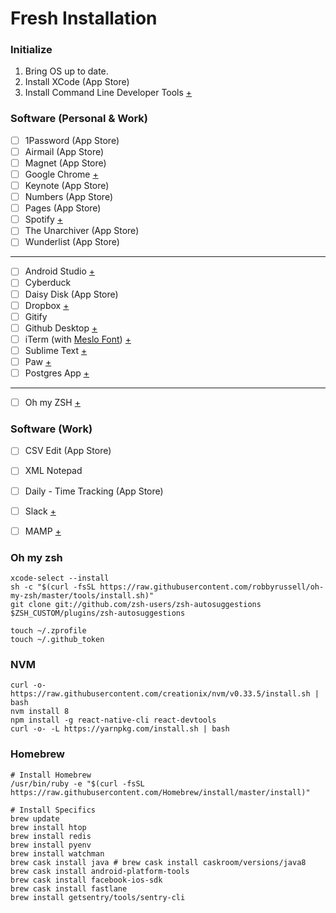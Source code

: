 # Fresh Installation

### Initialize

1. Bring OS up to date.
2. Install XCode (App Store)
3. Install Command Line Developer Tools [+](https://developer.apple.com/downloads/)


### Software (Personal & Work)

- [ ] 1Password (App Store)
- [ ] Airmail (App Store)
- [ ] Magnet (App Store)
- [ ] Google Chrome [+](http://www.google.co.uk/chrome/)
- [ ] Keynote (App Store)
- [ ] Numbers (App Store)
- [ ] Pages (App Store)
- [ ] Spotify [+](http://www.spotify.com/)
- [ ] The Unarchiver (App Store)
- [ ] Wunderlist (App Store)

---

- [ ] Android Studio [+](http://developer.android.com/tools/studio/)
- [ ] Cyberduck
- [ ] Daisy Disk (App Store)
- [ ] Dropbox [+](https://dropbox.com/)
- [ ] Gitify
- [ ] Github Desktop [+](https://desktop.github.com/)
- [ ] iTerm (with [Meslo Font](https://github.com/andreberg/Meslo-Font)) [+](https://www.iterm2.com/)
- [ ] Sublime Text [+](http://www.sublimetext.com/)
- [ ] Paw [+](https://paw.cloud)
- [ ] Postgres App [+](http://postgresapp.com/)

---

- [ ] Oh my ZSH [+](https://github.com/robbyrussell/oh-my-zsh)


### Software (Work)

- [ ] CSV Edit (App Store)
- [ ] XML Notepad
- [ ] Daily - Time Tracking (App Store)
- [ ] Slack [+](https://slack.com/)
- [ ] MAMP [+](http://www.mamp.info/)


### Oh my zsh

    xcode-select --install
    sh -c "$(curl -fsSL https://raw.githubusercontent.com/robbyrussell/oh-my-zsh/master/tools/install.sh)"
    git clone git://github.com/zsh-users/zsh-autosuggestions $ZSH_CUSTOM/plugins/zsh-autosuggestions

    touch ~/.zprofile
    touch ~/.github_token


### NVM

    curl -o- https://raw.githubusercontent.com/creationix/nvm/v0.33.5/install.sh | bash
    nvm install 8
    npm install -g react-native-cli react-devtools
    curl -o- -L https://yarnpkg.com/install.sh | bash


### Homebrew

    # Install Homebrew
    /usr/bin/ruby -e "$(curl -fsSL https://raw.githubusercontent.com/Homebrew/install/master/install)"

    # Install Specifics
    brew update
    brew install htop
    brew install redis
    brew install pyenv
    brew install watchman
    brew cask install java # brew cask install caskroom/versions/java8
    brew cask install android-platform-tools
    brew cask install facebook-ios-sdk
    brew cask install fastlane
    brew install getsentry/tools/sentry-cli
